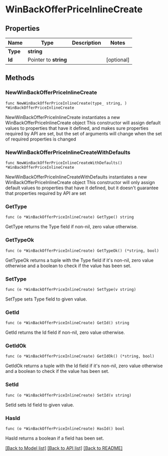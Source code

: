 # WinBackOfferPriceInlineCreate

## Properties

Name | Type | Description | Notes
------------ | ------------- | ------------- | -------------
**Type** | **string** |  | 
**Id** | Pointer to **string** |  | [optional] 

## Methods

### NewWinBackOfferPriceInlineCreate

`func NewWinBackOfferPriceInlineCreate(type_ string, ) *WinBackOfferPriceInlineCreate`

NewWinBackOfferPriceInlineCreate instantiates a new WinBackOfferPriceInlineCreate object
This constructor will assign default values to properties that have it defined,
and makes sure properties required by API are set, but the set of arguments
will change when the set of required properties is changed

### NewWinBackOfferPriceInlineCreateWithDefaults

`func NewWinBackOfferPriceInlineCreateWithDefaults() *WinBackOfferPriceInlineCreate`

NewWinBackOfferPriceInlineCreateWithDefaults instantiates a new WinBackOfferPriceInlineCreate object
This constructor will only assign default values to properties that have it defined,
but it doesn't guarantee that properties required by API are set

### GetType

`func (o *WinBackOfferPriceInlineCreate) GetType() string`

GetType returns the Type field if non-nil, zero value otherwise.

### GetTypeOk

`func (o *WinBackOfferPriceInlineCreate) GetTypeOk() (*string, bool)`

GetTypeOk returns a tuple with the Type field if it's non-nil, zero value otherwise
and a boolean to check if the value has been set.

### SetType

`func (o *WinBackOfferPriceInlineCreate) SetType(v string)`

SetType sets Type field to given value.


### GetId

`func (o *WinBackOfferPriceInlineCreate) GetId() string`

GetId returns the Id field if non-nil, zero value otherwise.

### GetIdOk

`func (o *WinBackOfferPriceInlineCreate) GetIdOk() (*string, bool)`

GetIdOk returns a tuple with the Id field if it's non-nil, zero value otherwise
and a boolean to check if the value has been set.

### SetId

`func (o *WinBackOfferPriceInlineCreate) SetId(v string)`

SetId sets Id field to given value.

### HasId

`func (o *WinBackOfferPriceInlineCreate) HasId() bool`

HasId returns a boolean if a field has been set.


[[Back to Model list]](../README.md#documentation-for-models) [[Back to API list]](../README.md#documentation-for-api-endpoints) [[Back to README]](../README.md)


